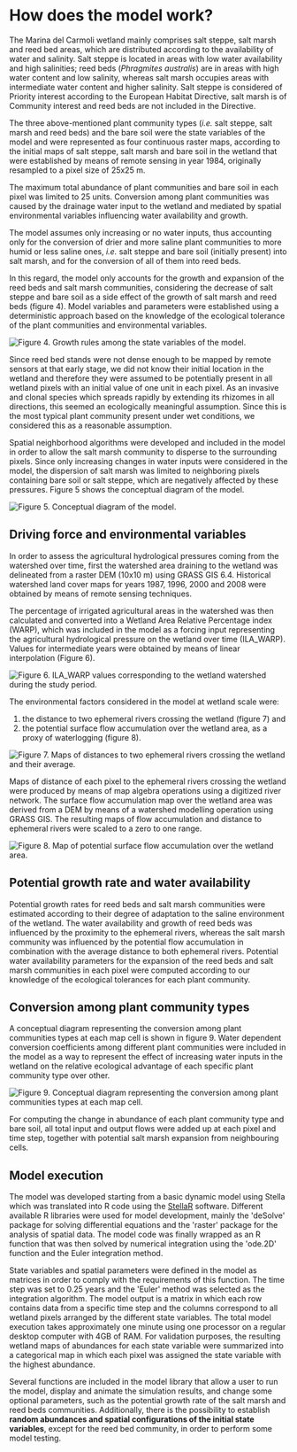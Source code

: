 # How does the model work?

The Marina del Carmoli wetland mainly comprises salt steppe, salt marsh and reed bed areas, which are distributed according to the availability of water and salinity. Salt steppe is located in areas with low water availability and high salinities; reed beds (*Phragmites australis*) are in areas with high water content and low salinity, whereas  salt marsh occupies areas with intermediate water content and higher salinity. Salt steppe is considered of Priority interest according to the European Habitat Directive, salt marsh is of Community interest and reed beds are not included in the Directive.

The three above-mentioned plant community types (*i.e.* salt steppe, salt marsh and reed beds) and the bare soil were the state variables of the model and were represented as four continuous raster maps, according to the initial maps of salt steppe, salt marsh and bare soil in the wetland that were established by means of remote sensing in year 1984, originally resampled to a pixel size of 25x25 m.

The maximum total abundance of plant communities and bare soil in each pixel was limited to 25 units. Conversion among plant communities was caused by the drainage water input to the wetland and mediated by spatial environmental variables influencing water availability and growth.

The model assumes only increasing or no water inputs, thus accounting only for the conversion of drier and more saline plant communities to more humid or less saline ones, *i.e.* salt steppe and bare soil (initially present) into salt marsh, and for the conversion of all of them into reed beds.

In this regard, the model only accounts for the growth and expansion of the reed beds and salt marsh communities, considering the decrease of salt steppe and bare soil as a side effect of the growth of salt marsh and reed beds (figure 4). Model variables and parameters were established using a deterministic approach based on the knowledge of the ecological tolerance of the plant communities and environmental variables.

![Figure 4. Growth rules among the state variables of the model.](growth.png)

Since reed bed stands were not dense enough to be mapped by remote sensors at that early stage, we did not know their initial location in the wetland and therefore they were assumed to be potentially present in all wetland pixels with an initial value of one unit in each pixel. As an invasive and clonal species which spreads rapidly by extending its rhizomes in all directions, this seemed an ecologically meaningful assumption. Since this is the most typical plant community present under wet conditions, we considered this as a reasonable assumption.

Spatial neighborhood algorithms were developed and included in the model in order to allow the salt marsh community to disperse to the surrounding pixels. Since only increasing changes in water inputs were considered in the model, the dispersion of salt marsh was limited to neighboring pixels containing bare soil or salt steppe, which are negatively affected by these pressures. Figure 5 shows the conceptual diagram of the model.

![Figure 5. Conceptual diagram of the model.](mcdynmod3bn.png)

## Driving force and environmental variables

In order to assess the agricultural hydrological pressures coming from the watershed over time, first the watershed area draining to the wetland was delineated from a raster DEM (10x10 m) using GRASS GIS 6.4. Historical watershed land cover maps for years 1987, 1996, 2000 and 2008 were obtained by means of remote sensing techniques.

The percentage of irrigated agricultural areas in the watershed was then calculated and converted into a Wetland Area Relative Percentage index (WARP), which was included in the model as a forcing input representing the agricultural hydrological pressure on the wetland over time (ILA_WARP). Values for intermediate years were obtained by means of linear interpolation (Figure 6).

![Figure 6. ILA_WARP values corresponding to the wetland watershed during the study period.](mc_ila_warp_time.png)

The environmental factors considered in the model at wetland scale were:

 1. the distance to two ephemeral rivers crossing the wetland (figure 7) and
 2. the potential surface flow accumulation over the wetland area, as a proxy of waterlogging (figure 8).

![Figure 7. Maps of distances to two ephemeral rivers crossing the wetland and their average.](eph_maps_mc.png)

Maps of distance of each pixel to the ephemeral rivers crossing the wetland were produced by means of map algebra operations using a digitized river network. The surface flow accumulation map over the wetland area was derived from a DEM by means of a watershed modelling operation using GRASS GIS. The resulting maps of flow accumulation and distance to ephemeral rivers were scaled to a zero to one range.

![Figure 8. Map of potential surface flow accumulation over the wetland area.](fa_map_mc.png)

## Potential growth rate and water availability

Potential growth rates for reed beds and salt marsh communities were estimated according to their degree of adaptation to the saline environment of the wetland. The water availability and growth of reed beds was influenced by the proximity to the ephemeral rivers, whereas the salt marsh community was influenced by the potential flow accumulation in combination with the average distance to both ephemeral rivers. Potential water availability parameters for the expansion of the reed beds and salt marsh communities in each pixel were computed according to our knowledge of the ecological tolerances for each plant community.

## Conversion among plant community types

A conceptual diagram representing the conversion among plant communities types at each map cell is shown in figure 9. Water dependent conversion coefficients among different plant communities were included in the model as a way to represent the effect of increasing water inputs in the wetland on the relative ecological advantage of each specific plant community type over other.

![Figure 9. Conceptual diagram representing the conversion among plant communities types at each map cell.](mcdynmod1.png)

For computing the change in abundance of each plant community type and bare soil, all total input and output flows were added up at each pixel and time step, together with potential salt marsh expansion from neighbouring cells.

## Model execution

The model was developed starting from a basic dynamic model using Stella which was translated into R code using the [StellaR](http://www.r-gis.net/stellar/) software. Different available R libraries were used for model development, mainly the 'deSolve' package for solving differential equations and the 'raster' package for the analysis of spatial data. The model code was finally wrapped as an R function that was then solved by numerical integration using the 'ode.2D' function and the Euler integration method.

State variables and spatial parameters were defined in the model as matrices in order to comply with the requirements of this function. The time step was set to 0.25 years and the 'Euler' method was selected as the integration algorithm. The model output is a matrix in which each row contains data from a specific time step and the columns correspond to all wetland pixels arranged by the different state variables. The total model execution takes approximately one minute using one processor on a regular desktop computer with 4GB of RAM. For validation purposes, the resulting wetland maps of abundances for each state variable were summarized into a categorical map in which each pixel was assigned the state variable with the highest abundance.

Several functions are included in the model library that allow a user to run the model, display and animate the simulation results, and change some optional parameters, such as the potential growth rate of the salt marsh and reed beds communities. Additionally, there is the possibility to establish **random abundances and spatial configurations of the initial state variables**, except for the reed bed community, in order to perform some model testing.
